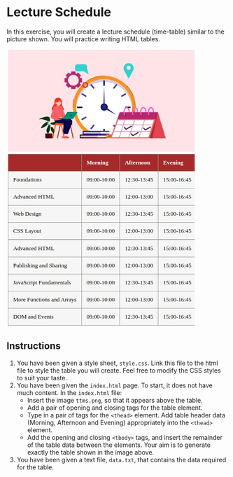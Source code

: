 # Lecture Schedule
In this exercise, you will create a lecture schedule (time-table) similar to the picture shown. You will practice writing HTML tables.

![week2-lecture-image.jpg](week2-lecture-image.jpg)

## Instructions
1. You have been given a style sheet, `style.css`. Link this file to the html file to style the table you will create. Feel free to modify the CSS styles to suit your taste.
2. You have been given the `index.html` page. To start, it does not have much content. In the `index.html` file:
    - Insert the image `ttms.png`, so that it appears above the table.
    - Add a pair of opening and closing tags for the table element.
    - Type in a pair of tags for the `<thead>` element. Add table header data (Morning, Afternoon and Evening) appropriately into the `<thead>` element.
    - Add the opening and closing `<tbody>` tags, and insert the remainder of the table data between the <tbody> elements. Your aim is to generate exactly the table shown in the image above.
3. You have been given a text file, `data.txt`, that contains the data required for the table.